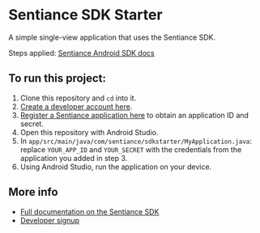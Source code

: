 # Sentiance SDK Starter

A simple single-view application that uses the Sentiance SDK.
   
Steps applied: [Sentiance Android SDK docs](https://audience.sentiance.com/docs/sdk/android/integration)

## To run this project:

1.  Clone this repository and `cd` into it.
2.  [Create a developer account here](https://developers.sentiance.com).
3.  [Register a Sentiance application here](https://developers.sentiance.com/apps) to obtain an application ID and secret.
4.  Open this repository with Android Studio.
5.  In `app/src/main/java/com/sentiance/sdkstarter/MyApplication.java`: replace `YOUR_APP_ID` and `YOUR_SECRET` with the credentials from the application you added in step 3.
6.  Using Android Studio, run the application on your device.

## More info

- [Full documentation on the Sentiance SDK](https://audience.sentiance.com/docs)
- [Developer signup](https://audience.sentiance.com/developers)
